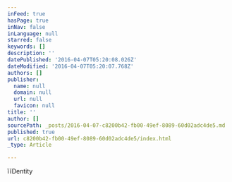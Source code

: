 ```yaml
---
inFeed: true
hasPage: true
inNav: false
inLanguage: null
starred: false
keywords: []
description: ''
datePublished: '2016-04-07T05:20:08.026Z'
dateModified: '2016-04-07T05:20:07.768Z'
authors: []
publisher:
  name: null
  domain: null
  url: null
  favicon: null
title: ''
author: []
sourcePath: _posts/2016-04-07-c8200b42-fb00-49ef-8089-60d02adc4de5.md
published: true
url: c8200b42-fb00-49ef-8089-60d02adc4de5/index.html
_type: Article

---
```

ĭĭDentity
